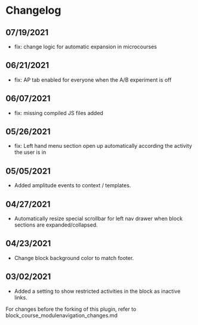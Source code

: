# Changelog

## 07/19/2021
- fix: change logic for automatic expansion in microcourses

## 06/21/2021
- fix: AP tab enabled for everyone when the A/B experiment is off
## 06/07/2021
- fix: missing compiled JS files added

## 05/26/2021
- fix: Left hand menu section open up automatically according the activity the user is in

## 05/05/2021
- Added amplitude events to context / templates.

## 04/27/2021
- Automatically resize special scrollbar for left nav drawer when block sections
  are expanded/collapsed.

## 04/23/2021
- Change block background color to match footer.

## 03/02/2021
- Added a setting to show restricted activities in the block as inactive links.

For changes before the forking of this plugin, refer to block_course_modulenavigation_changes.md
